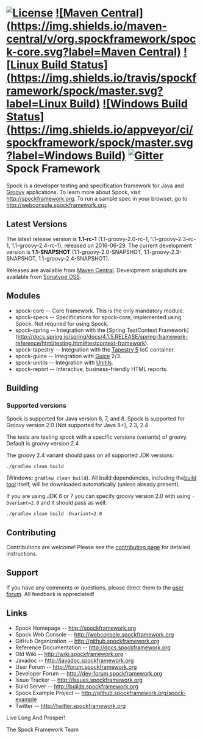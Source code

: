 [![License](https://img.shields.io/badge/License-Apache%202.0-blue.svg)](https://github.com/spockframework/spock/blob/master/LICENSE)
[![Maven Central](https://img.shields.io/maven-central/v/org.spockframework/spock-core.svg?label=Maven Central)](http://search.maven.org/#search%7Cga%7C1%7Cg%3A%22org.spockframework%22%20AND%20a%3A%22spock-core%22)
[![Linux Build Status](https://img.shields.io/travis/spockframework/spock/master.svg?label=Linux Build)](https://travis-ci.org/spockframework/spock)
[![Windows Build Status](https://img.shields.io/appveyor/ci/spockframework/spock/master.svg?label=Windows Build)](https://ci.appveyor.com/project/spockframework/spock/branch/master)
[![Gitter](https://badges.gitter.im/spockframework/spock.svg)](https://gitter.im/spockframework/spock?utm_source=badge&utm_medium=badge&utm_campaign=pr-badge)
Spock Framework
===============

Spock is a developer testing and specification framework for Java and [Groovy](http://groovy.codehaus.org) applications.
To learn more about Spock, visit http://spockframework.org. To run a sample spec in your browser, go to
http://webconsole.spockframework.org.

Latest Versions
---------------
The latest release version is **1.1-rc-1** (1.1-groovy-2.0-rc-1, 1.1-groovy-2.3-rc-1, 1.1-groovy-2.4-rc-1), released on 2016-06-29. The
current development version is **1.1-SNAPSHOT** (1.1-groovy-2.0-SNAPSHOT, 1.1-groovy-2.3-SNAPSHOT, 1.1-groovy-2.4-SNAPSHOT).

Releases are available from [Maven Central](https://search.maven.org/#search%7Cga%7C1%7Cspock).
Development snapshots are available from [Sonatype OSS](https://oss.sonatype.org/content/repositories/snapshots/org/spockframework/).

Modules
-------
* spock-core -- Core framework. This is the only mandatory module.
* spock-specs -- Specifications for spock-core, implemented using Spock. Not required for using Spock.
* spock-spring -- Integration with the [Spring TestContext Framework]
(http://docs.spring.io/spring/docs/4.1.5.RELEASE/spring-framework-reference/html/testing.html#testcontext-framework).
* spock-tapestry -- Integration with the [Tapestry 5](http://tapestry.apache.org/tapestry5/) IoC container.
* spock-guice -- Integration with [Guice](http://code.google.com/p/google-guice/) 2/3.
* spock-unitils -- Integration with [Unitils](http://www.unitils.org/).
* spock-report -- Interactive, business-friendly HTML reports.

Building
--------

### Supported versions
Spock is supported for Java version 6, 7, and 8.
Spock is supported for Groovy version 2.0 (Not supported for Java 8+), 2.3, 2.4

The tests are testing spock with a specific versions (variants) of groovy. Default is groovy version 2.4

The groovy 2.4 variant should pass on all supported JDK versions:

```
./gradlew clean build
```

(Windows: `gradlew clean build`).
All build dependencies, including
the[build tool](http://www.gradle.org) itself, will be downloaded
automatically (unless already present).

If you are using JDK 6 or 7 you can specify groovy version 2.0 with
using `-Dvariant=2.0` and it should pass as well:

```
./gradlew clean build -Dvariant=2.0
```

Contributing
------------
Contributions are welcome! Please see the [contributing page](https://github.com/spockframework/spock/blob/master/CONTRIBUTING.md) for detailed instructions.

Support
-------
If you have any comments or questions, please direct them to the [user forum](http://forum.spockframework.org).
All feedback is appreciated!

Links
-----
* Spock Homepage -- http://spockframework.org
* Spock Web Console -- http://webconsole.spockframework.org
* GitHub Organization -- http://github.spockframework.org
* Reference Documentation -- http://docs.spockframework.org
* Old Wiki -- http://wiki.spockframework.org
* Javadoc -- http://javadoc.spockframework.org
* User Forum -- http://forum.spockframework.org
* Developer Forum -- http://dev-forum.spockframework.org
* Issue Tracker -- http://issues.spockframework.org
* Build Server -- http://builds.spockframework.org
* Spock Example Project -- http://github.spockframework.org/spock-example
* Twitter -- http://twitter.spockframework.org

Live Long And Prosper!

The Spock Framework Team
